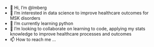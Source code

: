 - 👋 Hi, I’m @lmberg
- 👀 I’m interested in data science to improve healthcare outcomes for MSK disorders
- 🌱 I’m currently learning python
- 💞️ I’m looking to collaborate on learning to code, applying my stats knowledge to improve healthcare processes and outcomes
- 📫 How to reach me ...

<!---
lmberg/lmberg is a ✨ special ✨ repository because its `README.md` (this file) appears on your GitHub profile.
You can click the Preview link to take a look at your changes.
--->
